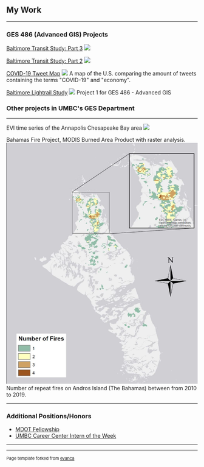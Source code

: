 ## My Work

---

### GES 486 (Advanced GIS) Projects
[Baltimore Transit Study: Part 3](GES_486_Project_3/Baltimore_Transit_Study_3.md)
<img src="../images/Transit_Map.png"/>


[Baltimore Transit Study: Part 2](GES_486_Project_2/Baltimore_Transit_Study_2.md)
<img src="../images/MHHI.PNG"/>


[COVID-19 Tweet Map](Lab_6/lab_6_Warner.md)
<img src="../images/thumbnail.PNG"/>
A map of the U.S. comparing the amount of tweets containing the terms "COVID-19" and "economy".


[Baltimore Lightrail Study](Project1_486/Baltimore_transit_study.md)
<img src="../images/BG_map.PNG"/>
Project 1 for GES 486 - Advanced GIS

### Other projects in UMBC's GES Department
---

EVI time series of the Annapolis Chesapeake Bay area
<img src="../images/EVI_Series.gif">

Bahamas Fire Project, MODIS Burned Area Product with raster analysis.
<img src="/projects/Map_1.JPG"/>
Number of repeat fires on Andros Island (The Bahamas) between from 2010 to 2019.

---

### Additional Positions/Honors

- [MDOT Fellowship](https://publicservicescholars.umbc.edu/mdot-fellows-2019/)
- [UMBC Career Center Intern of the Week](https://careers.umbc.edu/news/?id=90220)

---

---
<p style="font-size:11px">Page template forked from <a href="https://github.com/evanca/quick-portfolio">evanca</a></p>
<!-- Remove above link if you don't want to attibute -->
